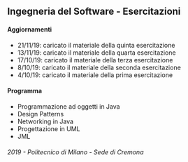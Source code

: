 ## Ingegneria del Software - Esercitazioni

#### Aggiornamenti

- 21/11/19: caricato il materiale della quinta esercitazione
- 13/11/19: caricato il materiale della quarta esercitazione
- 17/10/19: caricato il materiale della terza esercitazione
- 8/10/19: caricato il materiale della seconda esercitazione
- 4/10/19: caricato il materiale della prima esercitazione


#### Programma

- Programmazione ad oggetti in Java
- Design Patterns
- Networking in Java
- Progettazione in UML
- JML

###### 2019 - Politecnico di Milano - Sede di Cremona
